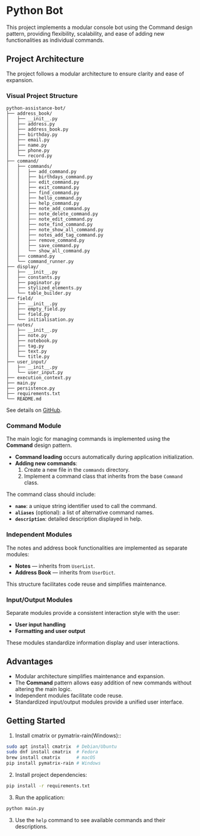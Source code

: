 # Python Bot

This project implements a modular console bot using the Command design pattern, providing flexibility, scalability, and ease of adding new functionalities as individual commands.

## Project Architecture

The project follows a modular architecture to ensure clarity and ease of expansion.

### Visual Project Structure

```
python-assistance-bot/
├── address_book/
│   ├── __init__.py
│   ├── address.py
│   ├── address_book.py
│   ├── birthday.py
│   ├── email.py
│   ├── name.py
│   ├── phone.py
│   └── record.py
├── command/
│   ├── commands/
│   │   ├── add_command.py
│   │   ├── birthdays_command.py
│   │   ├── edit_command.py
│   │   ├── exit_command.py
│   │   ├── find_command.py
│   │   ├── hello_command.py
│   │   ├── help_command.py
│   │   ├── note_add_command.py
│   │   ├── note_delete_command.py
│   │   ├── note_edit_command.py
│   │   ├── note_find_command.py
│   │   ├── note_show_all_command.py
│   │   ├── notes_add_tag_command.py
│   │   ├── remove_command.py
│   │   ├── save_command.py
│   │   └── show_all_command.py
│   ├── command.py
│   └── command_runner.py
├── display/
│   ├── __init__.py
│   ├── constants.py
│   ├── paginator.py
│   ├── stylized_elements.py
│   └── table_builder.py
├── field/
│   ├── __init__.py
│   ├── empty_field.py
│   ├── field.py
│   └── initialisation.py
├── notes/
│   ├── __init__.py
│   ├── note.py
│   ├── notebook.py
│   ├── tag.py
│   ├── text.py
│   └── title.py
├── user_input/
│   ├── __init__.py
│   └── user_input.py
├── execution_context.py
├── main.py
├── persistence.py
├── requirements.txt
└── README.md
```

See details on [GitHub](https://github.com/asaulyak/python-assistance-bot).

### Command Module

The main logic for managing commands is implemented using the **Command** design pattern.

- **Command loading** occurs automatically during application initialization.
- **Adding new commands**:
  1. Create a new file in the `commands` directory.
  2. Implement a command class that inherits from the base `Command` class.

The command class should include:

- **`name`**: a unique string identifier used to call the command.
- **`aliases`** (optional): a list of alternative command names.
- **`description`**: detailed description displayed in help.

### Independent Modules

The notes and address book functionalities are implemented as separate modules:

- **Notes** — inherits from `UserList`.
- **Address Book** — inherits from `UserDict`.

This structure facilitates code reuse and simplifies maintenance.

### Input/Output Modules

Separate modules provide a consistent interaction style with the user:

- **User input handling**
- **Formatting and user output**

These modules standardize information display and user interactions.

## Advantages

- Modular architecture simplifies maintenance and expansion.
- The **Command** pattern allows easy addition of new commands without altering the main logic.
- Independent modules facilitate code reuse.
- Standardized input/output modules provide a unified user interface.

## Getting Started

1. Install cmatrix or pymatrix-rain(Windows)::

```bash
sudo apt install cmatrix  # Debian/Ubuntu
sudo dnf install cmatrix  # Fedora
brew install cmatrix      # macOS
pip install pymatrix-rain # Windows
```

2. Install project dependencies:

```bash
pip install -r requirements.txt
```

3. Run the application:

```bash
python main.py
```

3. Use the `help` command to see available commands and their descriptions.
